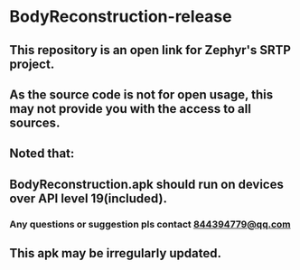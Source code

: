 # BodyReconstruction-release
## This repository is an open link for Zephyr's SRTP project.
## As the source code is not for open usage, this may not provide you with the access to all sources.
## Noted that:
## BodyReconstruction.apk should run on devices over API level 19(included).

### Any questions or suggestion pls contact 844394779@qq.com

## This apk may be irregularly updated.
